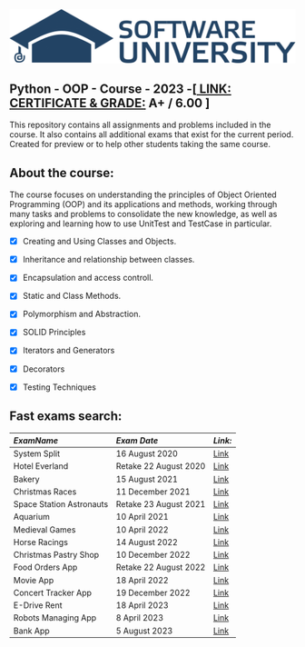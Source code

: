 [![SoftUni-Logo](https://raw.githubusercontent.com/Devihem/SoftUni_Solutions_Python_OOP/master/Softuni_logo_trasparent-1536x291.png)](https://softuni.bg/courses/python-oop)

## Python - OOP - Course - 2023      -[[ LINK: CERTIFICATE & GRADE:](https://softuni.bg/certificates/details/180829/596f8baf)  A+ / 6.00 ]

  This repository contains all assignments and problems included in the course. It also contains all additional exams that exist for the current period. Created for preview or to help other students taking the same course.

## About the course:

The course focuses on understanding the principles of Object Oriented Programming (OOP) and its applications and methods, working through many tasks and problems to  consolidate the new knowledge, as well as exploring and learning how to use UnitTest and TestCase in particular.

- [x] Creating and Using Classes and Objects.
- [x] Inheritance and relationship between classes.
- [x] Encapsulation and access controll.
- [x] Static and Class Methods.
- [x] Polymorphism and Abstraction.
- [x] SOLID Principles
- [x] Iterators and Generators
- [x] Decorators
- [x] Testing Techniques





## Fast exams search:

| *ExamName*            | *Exam Date*           | *Link:*                                                                                   |
|:-----------------------|:---------------------|:---------------------------------------------------------------------------------------|
| System Split           | 16 August 2020     | [Link](https://github.com/Devihem/SoftUni_Solutions_Python_OOP/tree/master/all_exams/exam_16_august_2020)    |
| Hotel Everland         | Retake 22 August 2020| [Link](https://github.com/Devihem/SoftUni_Solutions_Python_OOP/tree/master/all_exams/exam_retake_22_august_2020) |
| Bakery                 | 15 August 2021     | [Link](https://github.com/Devihem/SoftUni_Solutions_Python_OOP/tree/master/all_exams/exam_15_august_2021)    |
| Christmas Races        | 11 December 2021   | [Link](https://github.com/Devihem/SoftUni_Solutions_Python_OOP/tree/master/all_exams/exam_11_december_2021)  |
| Space Station Astronauts| Retake 23 August 2021|[Link](https://github.com/Devihem/SoftUni_Solutions_Python_OOP/tree/master/all_exams/exam_retake_23_august_2021) |
| Aquarium               | 10 April 2021      | [Link](https://github.com/Devihem/SoftUni_Solutions_Python_OOP/tree/master/all_exams/exam_10_april_2021)     |
| Medieval Games         | 10 April 2022      | [Link](https://github.com/Devihem/SoftUni_Solutions_Python_OOP/tree/master/all_exams/exam_10_april_2022)     |
| Horse Racings          | 14 August 2022     | [Link](https://github.com/Devihem/SoftUni_Solutions_Python_OOP/tree/master/all_exams/exam_14_august_2022)    |
| Christmas Pastry Shop  | 10 December 2022   | [Link](https://github.com/Devihem/SoftUni_Solutions_Python_OOP/tree/master/all_exams/exam_10_december_2022)  |
| Food Orders App        | Retake 22 August 2022| [Link](https://github.com/Devihem/SoftUni_Solutions_Python_OOP/tree/master/all_exams/exam_retake_22_august_2022) |
| Movie App              | 18 April 2022      | [Link](https://github.com/Devihem/SoftUni_Solutions_Python_OOP/tree/master/all_exams/exam_18_april_2022)     |
| Concert Tracker App    | 19 December 2022   | [Link](https://github.com/Devihem/SoftUni_Solutions_Python_OOP/tree/master/all_exams/exam_19_december_2022)  |
| E-Drive Rent           | 18 April 2023      | [Link](https://github.com/Devihem/SoftUni_Solutions_Python_OOP/tree/master/all_exams/exam_18_april_2023)     |
| Robots Managing App    | 8 April 2023       | [Link](https://github.com/Devihem/SoftUni_Solutions_Python_OOP/tree/master/all_exams/exam_8_april_2023)      |
| Bank App               | 5 August 2023      | [Link](https://github.com/Devihem/SoftUni_Solutions_Python_OOP/tree/master/all_exams/exam_5_august_2023)     |


